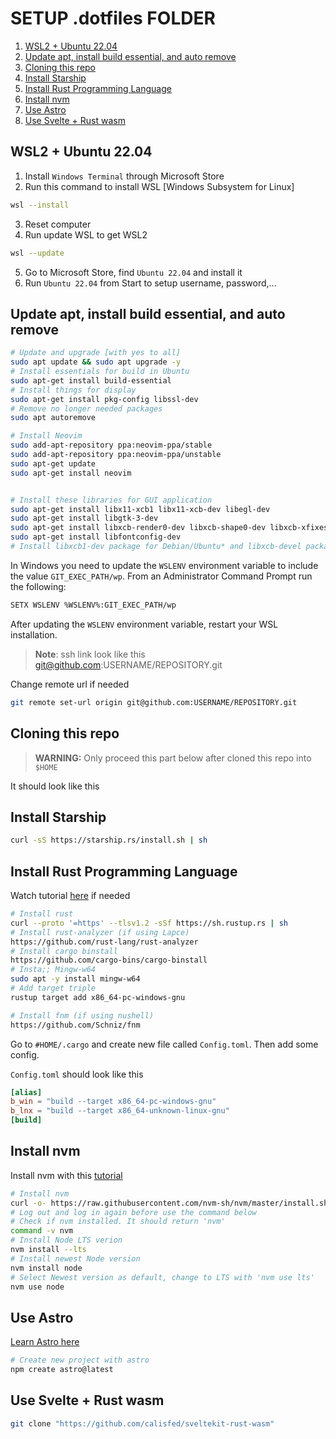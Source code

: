 # SETUP .dotfiles FOLDER <!-- omit in toc -->


1. [WSL2 + Ubuntu 22.04](#wsl2-+-ubuntu-22.04)
2. [Update apt, install build essential, and auto remove](#update-apt,-install-build-essential,-and-auto-remove)
3. [Cloning this repo](#cloning-this-repo)
4. [Install Starship](#install-starship)
5. [Install Rust Programming Language](#install-rust-programming-language)
6. [Install nvm](#install-nvm)
7. [Use Astro](#use-astro)
8. [Use Svelte + Rust wasm](#use-svelte-+-rust-wasm)

## WSL2 + Ubuntu 22.04

1. Install `Windows Terminal` through Microsoft Store
2. Run this command to install WSL [Windows Subsystem for Linux]

```bash
wsl --install
```

3. Reset computer
4. Run update WSL to get WSL2

```bash
wsl --update
```

5. Go to Microsoft Store, find `Ubuntu 22.04` and install it
6. Run `Ubuntu 22.04` from Start to setup username, password,...

## Update apt, install build essential, and auto remove

```bash
# Update and upgrade [with yes to all]
sudo apt update && sudo apt upgrade -y
# Install essentials for build in Ubuntu
sudo apt-get install build-essential
# Install things for display
sudo apt-get install pkg-config libssl-dev
# Remove no longer needed packages
sudo apt autoremove

# Install Neovim
sudo add-apt-repository ppa:neovim-ppa/stable
sudo add-apt-repository ppa:neovim-ppa/unstable
sudo apt-get update
sudo apt-get install neovim


# Install these libraries for GUI application
sudo apt-get install libx11-xcb1 libx11-xcb-dev libegl-dev
sudo apt-get install libgtk-3-dev
sudo apt-get install libxcb-render0-dev libxcb-shape0-dev libxcb-xfixes0-dev libspeechd-dev libxkbcommon-dev libssl-dev
sudo apt-get install libfontconfig-dev
# Install libxcb1-dev package for Debian/Ubuntu* and libxcb-devel package for Fedora/openSUSE/Void Linux.

```

In Windows you need to update the `WSLENV` environment variable to include the value `GIT_EXEC_PATH/wp`. From an Administrator Command Prompt run the following:

```bash
SETX WSLENV %WSLENV%:GIT_EXEC_PATH/wp
```

After updating the `WSLENV` environment variable, restart your WSL installation.

>**Note**: ssh link look like this git@github.com:USERNAME/REPOSITORY.git

Change remote url if needed

```bash
git remote set-url origin git@github.com:USERNAME/REPOSITORY.git
```

## Cloning this repo

>**WARNING:**
Only proceed this part below after cloned this repo into `$HOME`

It should look like this

## Install Starship

```bash
curl -sS https://starship.rs/install.sh | sh
```

## Install Rust Programming Language

Watch tutorial [here](https://www.rust-lang.org/learn/get-started) if needed

```bash
# Install rust
curl --proto '=https' --tlsv1.2 -sSf https://sh.rustup.rs | sh
# Install rust-analyzer (if using Lapce)
https://github.com/rust-lang/rust-analyzer
# Install cargo binstall
https://github.com/cargo-bins/cargo-binstall
# Insta;; Mingw-w64
sudo apt -y install mingw-w64
# Add target triple
rustup target add x86_64-pc-windows-gnu

# Install fnm (if using nushell)
https://github.com/Schniz/fnm
```

Go to `#HOME/.cargo` and create new file called `Config.toml`. Then add some config.

`Config.toml` should look like this

```toml
[alias]
b_win = "build --target x86_64-pc-windows-gnu"
b_lnx = "build --target x86_64-unknown-linux-gnu"
[build]
```

## Install nvm

Install nvm with this [tutorial](https://docs.microsoft.com/en-us/windows/dev-environment/javascript/nodejs-on-wsl)

```bash
# Install nvm
curl -o- https://raw.githubusercontent.com/nvm-sh/nvm/master/install.sh | bash
# Log out and log in again before use the command below
# Check if nvm installed. It should return 'nvm'
command -v nvm
# Install Node LTS verion
nvm install --lts
# Install newest Node version
nvm install node
# Select Newest version as default, change to LTS with 'nvm use lts'
nvm use node
```

## Use Astro

[Learn Astro here](https://docs.astro.build/en/getting-started/)

```bash
# Create new project with astro
npm create astro@latest
```

## Use Svelte + Rust wasm

```bash
git clone "https://github.com/calisfed/sveltekit-rust-wasm"

```

